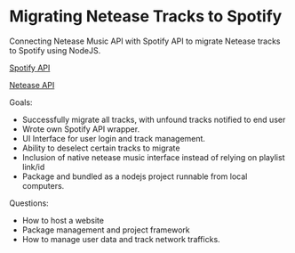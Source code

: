# Migrating Netease Tracks to Spotify

Connecting Netease Music API with Spotify API to migrate Netease tracks to Spotify using 
NodeJS. 

[Spotify API](https://developer.spotify.com/documentation/web-api/)

[Netease API](https://binaryify.github.io/NeteaseCloudMusicApi/#/)

Goals:
- Successfully migrate all tracks, with unfound tracks notified to end user
- Wrote own Spotify API wrapper. 
- UI Interface for user login and track management. 
- Ability to deselect certain tracks to migrate 
- Inclusion of native netease music interface instead of relying on playlist link/id
- Package and bundled as a nodejs project runnable from local computers. 


Questions:
- How to host a website
- Package management and project framework
- How to manage user data and track network trafficks. 

